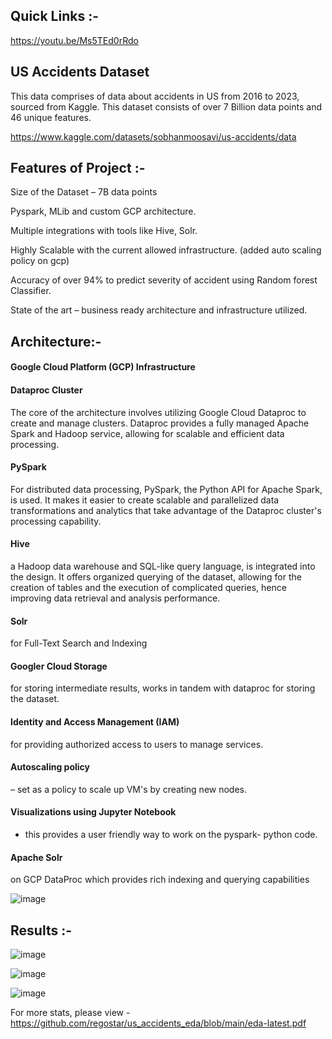 Quick Links :- 
---------------

https://youtu.be/Ms5TEd0rRdo

US Accidents Dataset
----------------------

This data comprises of data about accidents in US from 2016 to 2023, sourced from Kaggle. This dataset consists of over 7 Billion data points and 46 unique features.​

https://www.kaggle.com/datasets/sobhanmoosavi/us-accidents/data

Features of Project :- 
---------------------

Size of the Dataset – 7B data points​

Pyspark, MLib and custom GCP architecture.​

Multiple integrations with tools like Hive, Solr.​

Highly Scalable with the current allowed infrastructure. (added auto scaling policy on gcp)​

Accuracy of over 94% to predict severity of accident using Random forest Classifier.​

State of the art – business ready architecture and infrastructure utilized.


Architecture:- 
-------------

#### Google Cloud Platform (GCP) Infrastructure​
#### Dataproc Cluster 
The core of the architecture involves utilizing Google Cloud Dataproc to create and manage clusters. Dataproc provides a fully managed Apache Spark and Hadoop service, allowing for scalable and efficient data processing.​

#### PySpark
For distributed data processing, PySpark, the Python API for Apache Spark, is used. It makes it easier to create scalable and parallelized data transformations and analytics that take advantage of the Dataproc cluster's processing capability.​

#### Hive
a Hadoop data warehouse and SQL-like query language, is integrated into the design. It offers organized querying of the dataset, allowing for the creation of tables and the execution of complicated queries, hence improving data retrieval and analysis performance.​

#### Solr 
for Full-Text Search and Indexing

#### Googler Cloud Storage
for storing intermediate results, works in tandem with dataproc for storing the dataset.​

#### Identity and Access Management (IAM)
for providing authorized access to users to manage services.​

#### Autoscaling policy
– set as a policy to scale up VM's by creating new nodes.​

#### Visualizations using Jupyter Notebook
-  this provides a user friendly way to work on the pyspark- python code.​

#### Apache Solr
on GCP DataProc which provides rich indexing and querying capabilities

![image](https://github.com/user-attachments/assets/33389efc-2710-4783-90e4-ba72d6a20877)

Results :- 
-------------

![image](https://github.com/user-attachments/assets/45849ad7-0968-4958-8378-56bae4d2c329)

![image](https://github.com/user-attachments/assets/a34c825b-0e73-429b-a173-ff1677702aa7)

![image](https://github.com/user-attachments/assets/6bbe4df9-9420-4ef1-995d-3d166231270d)

For more stats, please view - https://github.com/regostar/us_accidents_eda/blob/main/eda-latest.pdf




